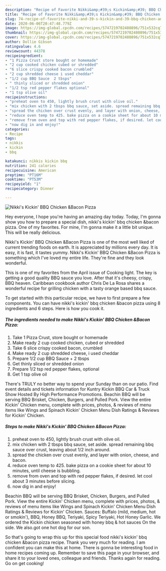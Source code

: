 ```yaml
---
description: "Recipe of Favorite Nikki&amp;#39;s Kickin&amp;#39; BBQ Chicken &amp;amp;Bacon Pizza"
title: "Recipe of Favorite Nikki&amp;#39;s Kickin&amp;#39; BBQ Chicken &amp;amp;Bacon Pizza"
slug: 74-recipe-of-favorite-nikki-and-39-s-kickin-and-39-bbq-chicken-and-amp-bacon-pizza
date: 2020-06-06T20:47:48.779Z
image: https://img-global.cpcdn.com/recipes/5747219702480896/751x532cq70/nikkis-kickin-bbq-chicken-bacon-pizza-recipe-main-photo.jpg
thumbnail: https://img-global.cpcdn.com/recipes/5747219702480896/751x532cq70/nikkis-kickin-bbq-chicken-bacon-pizza-recipe-main-photo.jpg
cover: https://img-global.cpcdn.com/recipes/5747219702480896/751x532cq70/nikkis-kickin-bbq-chicken-bacon-pizza-recipe-main-photo.jpg
author: Dollie Gibson
ratingvalue: 4.6
reviewcount: 44378
recipeingredient:
- "1 Pizza Crust store bought or homemade"
- "2 cup cooked chicken cubed or shredded"
- "6 slice crispy cooked bacon crumbled"
- "2 cup shredded cheese i used cheddar"
- "1/2 cup BBQ Sauce  2 tbsps"
- " thinly sliced or shredded onion"
- "1/2 tsp red pepper flakes optional"
- "1 tsp olive oil"
recipeinstructions:
- "preheat oven to 450, lightly brush crust with olive oil."
- "mix chicken with 2 tbsps bbq sauce, set aside. spread remaining bbq sauce over crust, leaving about 1/2 inch around."
- "spread the chicken over crust evenly, and layer with onion, cheese, and bacon."
- "reduce oven temp to 425. bake pizza on a cookie sheet for about 10 minutes, until cheese is bubbling."
- "remove from oven and top with red pepper flakes, if desired. let cool about 3 minutes before slicing."
- "now dig in and enjoy!"
categories:
- Recipe
tags:
- nikkis
- kickin
- bbq

katakunci: nikkis kickin bbq 
nutrition: 241 calories
recipecuisine: American
preptime: "PT16M"
cooktime: "PT53M"
recipeyield: "1"
recipecategory: Dinner

---
```



![Nikki&#39;s Kickin&#39; BBQ Chicken &amp;Bacon Pizza](https://img-global.cpcdn.com/recipes/5747219702480896/751x532cq70/nikkis-kickin-bbq-chicken-bacon-pizza-recipe-main-photo.jpg)

Hey everyone, I hope you're having an amazing day today. Today, I'm gonna show you how to prepare a special dish, nikki&#39;s kickin&#39; bbq chicken &amp;bacon pizza. One of my favorites. For mine, I'm gonna make it a little bit unique. This will be really delicious.

Nikki&#39;s Kickin&#39; BBQ Chicken &amp;Bacon Pizza is one of the most well liked of current trending foods on earth. It is appreciated by millions every day. It is easy, it is fast, it tastes yummy. Nikki&#39;s Kickin&#39; BBQ Chicken &amp;Bacon Pizza is something which I've loved my entire life. They're fine and they look wonderful.

This is one of my favorites from the April issue of Cooking light. The key is getting a good quality BBQ sauce you love. After that it&#39;s cheesy, crispy, BBQ heaven. Caribbean cookbook author Chris De La Rosa shares a wonderful recipe for grilling chicken with a tasty orange based bbq sauce.


To get started with this particular recipe, we have to first prepare a few components. You can have nikki&#39;s kickin&#39; bbq chicken &amp;bacon pizza using 8 ingredients and 6 steps. Here is how you cook it.

<!--inarticleads1-->

##### The ingredients needed to make Nikki&#39;s Kickin&#39; BBQ Chicken &amp;Bacon Pizza:

1. Take 1 Pizza Crust, store bought or homemade
1. Make ready 2 cup cooked chicken, cubed or shredded
1. Take 6 slice crispy cooked bacon, crumbled
1. Make ready 2 cup shredded cheese, i used cheddar
1. Prepare 1/2 cup BBQ Sauce + 2 tbsps
1. Get  thinly sliced or shredded onion
1. Prepare 1/2 tsp red pepper flakes, optional
1. Get 1 tsp olive oil


There&#39;s TRULY no better way to spend your Sunday than on our patio. Find event details and tickets information for Kuntry Kickin BBQ Car &amp; Truck Show Hosted By High Performance Promotions. Beachin BBQ will be serving BBQ Brisket, Chicken, Burgers, and Pulled Pork. View the entire Kickin&#39; Chicken menu, complete with prices, photos, &amp; reviews of menu items like Wings and Spinach Kickin&#39; Chicken Menu Dish Ratings &amp; Reviews for Kickin&#39; Chicken. 

<!--inarticleads2-->

##### Steps to make Nikki&#39;s Kickin&#39; BBQ Chicken &amp;Bacon Pizza:

1. preheat oven to 450, lightly brush crust with olive oil.
1. mix chicken with 2 tbsps bbq sauce, set aside. spread remaining bbq sauce over crust, leaving about 1/2 inch around.
1. spread the chicken over crust evenly, and layer with onion, cheese, and bacon.
1. reduce oven temp to 425. bake pizza on a cookie sheet for about 10 minutes, until cheese is bubbling.
1. remove from oven and top with red pepper flakes, if desired. let cool about 3 minutes before slicing.
1. now dig in and enjoy!


Beachin BBQ will be serving BBQ Brisket, Chicken, Burgers, and Pulled Pork. View the entire Kickin&#39; Chicken menu, complete with prices, photos, &amp; reviews of menu items like Wings and Spinach Kickin&#39; Chicken Menu Dish Ratings &amp; Reviews for Kickin&#39; Chicken. Sauces: Buffalo (mild, medium, hot or smokin&#39;), BBQ, Honey BBQ, Teriyaki, Spicy Teriyaki, Hot Honey Garlic. We ordered the Kickin chicken seasoned with honey bbq &amp; hot sauces On the side. We also.got one hot dog for our son. 

So that's going to wrap this up for this special food nikki&#39;s kickin&#39; bbq chicken &amp;bacon pizza recipe. Thank you very much for reading. I am confident you can make this at home. There is gonna be interesting food in home recipes coming up. Remember to save this page in your browser, and share it to your loved ones, colleague and friends. Thanks again for reading. Go on get cooking!
